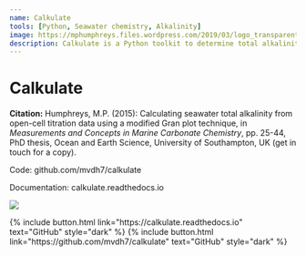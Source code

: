 ```yaml
---
name: Calkulate
tools: [Python, Seawater chemistry, Alkalinity]
image: https://mphumphreys.files.wordpress.com/2019/03/logo_transparent.png
description: Calkulate is a Python toolkit to determine total alkalinity from potentiometric titration data or pH measurements.
---
```


# Calkulate


**Citation:** Humphreys, M.P. (2015): Calculating seawater total alkalinity from open-cell titration data using a modified Gran plot technique, in *Measurements and Concepts in Marine Carbonate Chemistry*, pp. 25-44, PhD thesis, Ocean and Earth Science, University of Southampton, UK (get in touch for a copy).

Code: github.com/mvdh7/calkulate

Documentation: calkulate.readthedocs.io

![](https://mphumphreys.files.wordpress.com/2018/12/calkulate-f02.png)

<p class="text-center">
{% include button.html link="https://calkulate.readthedocs.io" text="GitHub" style="dark" %}
{% include button.html link="https://github.com/mvdh7/calkulate" text="GitHub" style="dark" %}
</p>
